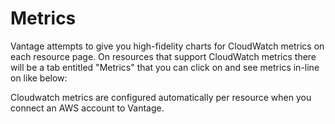 # Metrics

Vantage attempts to give you high-fidelity charts for CloudWatch metrics on each resource page. On resources that support CloudWatch metrics there will be a tab entitled "Metrics" that you can click on and see metrics in-line on like below:

Cloudwatch metrics are configured automatically per resource when you connect an AWS account to Vantage. 


